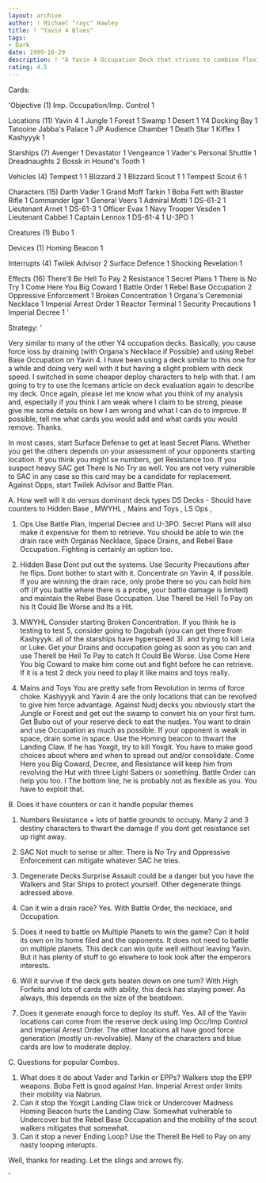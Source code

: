 ```yaml
---
layout: archive
author: ! Michael "rayc" Hawley
title: ! "Yavin 4 Blues"
tags:
- Dark
date: 1999-10-29
description: ! "A Yavin 4 Occupation Deck that strives to combine flexibility with a clear offensive strategy."
rating: 4.5
---
```

Cards: 

'Objective (1)
Imp. Occupation/Imp. Control	1

Locations (11)
Yavin 4 			1
Jungle				1
Forest				1
Swamp				1
Desert				1
Y4 Docking Bay			1
Tatooine Jabba's Palace	1
JP Audience Chamber		1
Death Star			1
Kiffex				1
Kashyyyk			1

Starships (7)
Avenger 			1
Devastator			1
Vengeance			1
Vader's Personal Shuttle	1
Dreadnaughts			2
Bossk in Hound's Tooth 	1

Vehicles (4)
Tempest 1			1
Blizzard 2			1
Blizzard Scout 1		1
Tempest Scout 6 		1

Characters (15)
Darth Vader			1
Grand Moff Tarkin		1
Boba Fett with Blaster Rifle	1
Commander Igar			1
General Veers			1
Admiral Motti			1
DS-61-2 			1
Lieutenant Arnet		1
DS-61-3 			1
Officer Evax			1
Navy Trooper Vesden		1
Lieutenant Cabbel		1
Captain Lennox			1
DS-61-4 			1
U-3PO				1

Creatures (1)
Bubo				1

Devices (1)
Homing Beacon			1

Interrupts (4)
Twilek Advisor			2
Surface Defence 		1
Shocking Revelation		1


Effects (16)
There'll Be Hell To Pay		2
Resistance			1
Secret Plans			1
There is No Try 		1
Come Here You Big Coward	1
Battle Order			1
Rebel Base Occupation		2
Oppressive Enforcement		1
Broken Concentration		1
Organa's Ceremonial Necklace	1
Imperial Arrest Order		1
Reactor Terminal		1
Security Precautions		1
Imperial Decree 		1
'

Strategy: '

Very similar to many of the other Y4 occupation decks. Basically, you cause force loss by draining (with Organa's Necklace if Possible) and using Rebel Base Occupation on Yavin 4. I have been using a deck similar to this one for a while and doing very well with it but having a slight problem with deck speed. I switched in some cheaper deploy characters to help with that. I am going to try to use the Icemans article on deck evaluation again to describe my deck. Once again, please let me know what you think of my analysis and, especially if you think I am weak where I claim to be strong, please give me some details on how I am wrong and what I can do to improve. If possible, tell me what cards you would add and what cards you would remove. Thanks.

In most cases, start Surface Defense to get at least Secret Plans. Whether you get the others depends on your assessment of your opponents starting location. If you think you might se numbers, get Resistance too. If you suspect heavy SAC get There Is No Try as well. You are not very vulnerable to SAC in any case so this card may be a candidate for replacement. Against Opps, start Twilek Advisor and Battle Plan.

A. How well will it do versus dominant deck types
DS Decks - Should have counters to Hidden Base , MWYHL , Mains and Toys , LS Ops ,
1. Ops
Use Battle Plan, Imperial Decree and U-3PO. Secret Plans will also make it expensive for them to retrieve. You should be able to win the drain race with Organas Necklace, Space Drains, and Rebel Base Occupation. Fighting is certainly an option too.

2. Hidden Base
Dont put out the systems. Use Security Precautions after he flips. Dont bother to start with it. Concentrate on Yavin 4, if possible. If you are winning the drain race, only probe there so you can hold him off  (if you battle where there is a probe, your battle damage is limited) and maintain the Rebel Base Occupation. Use Therell be Hell To Pay on his It Could Be Worse and Its a Hit.

3. MWYHL
Consider starting Broken Concentration. If you think he is testing to test 5, consider going to Dagobah (you can get there from Kashyyyk. all of the starships have hyperspeed 3). and trying to kill Leia or Luke. Get your Drains and occupation going as soon as you can and use Therell be Hell To Pay to catch It Could Be Worse. Use Come Here You big Coward to make him come out and fight before he can retrieve. If it is a test 2 deck you need to play it like mains and toys really.

4. Mains and Toys
You are pretty safe from Revolution in terms of force choke. Kashyyyk and Yavin 4 are the only locations that can be revolved to give him force advantage. Against Nudj decks you obviously start the Jungle or Forest and get out the swamp to convert his on your first turn. Get Bubo out of your reserve deck to eat the nudjes. You want to drain and use Occupation as much as possible. If your opponent is weak in space,  drain some in space. Use the Homing beacon to thwart the Landing Claw. If he has Yoxgit, try to kill Yoxgit. You have to make good choices about where and when to spread out and/or consolidate. Come Here you Big Coward, Decree, and Resistance will keep him from revolving the Hut with three Light Sabers or something.  Battle Order can help you too. l The bottom line, he is probably not as flexible as you. You have to exploit that.


B. Does it have counters or can it handle popular themes
1. Numbers
Resistance + lots of battle grounds to occupy. Many 2 and 3 destiny characters to thwart the damage if you dont get resistance set up right away.

2. SAC
Not much to sense or alter. There is No Try and Oppressive Enforcement can mitigate whatever SAC he tries.

3. Degenerate Decks
Surprise Assault could be a danger but you have the Walkers and Star Ships to protect yourself. Other degenerate things adressed above.

4. Can it win a drain race?
Yes. With Battle Order, the necklace, and Occupation.

5. Does it need to battle on Multiple Planets to win the game? Can it hold its own on its home filed and the opponents.
It does not need to battle on multiple planets. This deck can win quite well without leaving Yavin. But it has plenty of stuff to go elswhere to look look after the emperors interests.

6. Will it survive if the deck gets beaten down on one turn?
With High Forfeits and lots of cards with ability, this deck has staying power. As always, this depends on the size of the beatdown.

7. Does it generate enough force to deploy its stuff.
Yes. All of the Yavin locations can come from the reserve deck using Imp Occ/Imp Control and Imperial Arrest Order. The other locations all have good force generation (mostly un-revolvable). Many of the characters and blue cards are low to moderate deploy.

C. Questions for popular Combos.
1. What does it do about Vader and Tarkin or EPPs?
Walkers stop the EPP weapons. Boba Fett is good against Han. Imperial Arrest order limits their mobility via Nabrun.
2. Can it stop the Yoxgit Landing Claw trick or Undercover Madness
Homing Beacon hurts the Landing Claw. Somewhat vulnerable to Undercover but the Rebel Base Occupation and the mobility of the scout walkers mitigates that somewhat.
3. Can it stop a never Ending Loop?
Use the Therell Be Hell to Pay on any nasty looping interupts.

Well, thanks for reading. Let the slings and arrows fly.


'